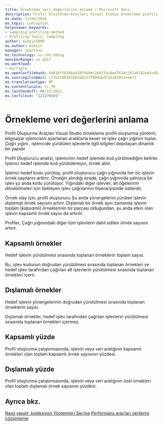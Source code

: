 ```yaml
---
title: Örnekleme veri değerlerini anlama | Microsoft Docs
description: Profil Oluşturma Araçları Visual Studio örnekleme profili oluşturma yönteminin, bilgisayar işlemcisini küme aralıklarında nasıl kestireceğinizi ve işlev çağrı yığınını topladığını öğrenin.
ms.date: 11/04/2016
ms.topic: conceptual
helpviewer_keywords:
- sampling profiling method
- Profiling Tools, sampling
author: mikejo5000
ms.author: mikejo
manager: jmartens
ms.technology: vs-ide-debug
monikerRange: vs-2017
ms.workload:
- multiple
ms.openlocfilehash: 6d81bffb39ba420f5d9dc26df33c6ad7634c2d7a4782ee5cd5a5a3b857112182
ms.sourcegitcommit: c72b2f603e1eb3a4157f00926df2e263831ea472
ms.translationtype: MT
ms.contentlocale: tr-TR
ms.lasthandoff: 08/12/2021
ms.locfileid: "121270165"
---
```

# <a name="understand-sampling-data-values"></a>Örnekleme veri değerlerini anlama

Profil Oluşturma Araçları Visual Studio *örnekleme* profili oluşturma yöntemi, bilgisayar işlemcisini ayarlanan aralıklarla keser ve işlev çağrı yığınını toplar. *Çağrı yığını* , işlemcide yürütülen işlevlerle ilgili bilgileri depolayan dinamik bir yapıdır.

Profil Oluşturucu analizi, işlemcinin hedef işlemde kod yürütmediğini belirler. İşlemci hedef işlemde kod yürütülemiyor, örnek atılır.

İşlemci hedef kodu yürütüp, profil oluşturucu çağrı yığınında her bir işlevin örnek sayılarını arttırır. Örneğin alındığı sırada, çağrı yığınında yalnızca bir işlev şu anda kodu yürütüyor. Yığındaki diğer işlevler, alt öğelerinin dönebilmeleri için bekleyen işlev çağrılarının hiyerarşisinde üstlerdir.

Örnek olay için, profil oluşturucu Şu anda yönergelerini yürüten işlevin *dışlamalı* örnek sayısını artırır. Dışlamalı bir örnek aynı zamanda işlevin toplam (*kapsamlı*) örneklerinin bir parçası olduğundan, şu anda etkin olan işlevin kapsamlı örnek sayısı da artırılır.

 Profiler, Çağrı yığınındaki diğer tüm işlevlerin dahil edilen örnek sayısını artırır.

## <a name="inclusive-samples"></a>Kapsamlı örnekler

Hedef işlevin yürütülmesi sırasında toplanan örneklerin toplam sayısı.

Bu, işlev kodunun doğrudan yürütülmesi sırasında toplanan örnekleri ve hedef işlev tarafından çağrılan alt işlevlerin yürütülmesi sırasında toplanan örnekleri içerir.

## <a name="exclusive-samples"></a>Dışlamalı örnekler

Hedef işlevin yönergelerinin doğrudan yürütülmesi sırasında toplanan örneklerin sayısı.

Dışlamalı örnekler, hedef işlev tarafından çağrılan işlevlerin yürütülmesi sırasında toplanan örnekleri içermez.

## <a name="inclusive-percent"></a>Kapsamlı yüzde

Profil oluşturma çalıştırmasında, işlevin veya veri aralığının kapsamlı örnekleri olan toplam kapsamlı örnek sayısının yüzdesi.

## <a name="exclusive-percent"></a>Dışlamalı yüzde

Profil oluşturma çalıştırmasında, işlevin veya veri aralığının özel örnekleri olan toplam dışlamalı örnek sayısının yüzdesi.

## <a name="see-also"></a>Ayrıca bkz.

[Nasıl yapılır: koleksiyon Yöntemleri Seçme](../profiling/how-to-choose-collection-methods.md) 
 [Performans araçları verilerini çözümleme](../profiling/analyzing-performance-tools-data.md)
